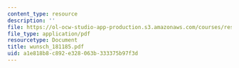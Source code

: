 ```yaml
---
content_type: resource
description: ''
file: https://ol-ocw-studio-app-production.s3.amazonaws.com/courses/res-12-000-evolution-of-physical-oceanography-spring-2007/a1e818b8c892e328063b333375b97f3d_wunsch_181185.pdf
file_type: application/pdf
resourcetype: Document
title: wunsch_181185.pdf
uid: a1e818b8-c892-e328-063b-333375b97f3d
---
```

